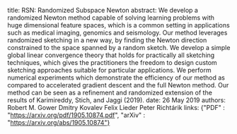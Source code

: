 title: RSN: Randomized Subspace Newton
abstract: We develop a randomized Newton method capable of solving learning problems with huge dimensional feature spaces, which is a common setting in applications such as medical imaging, genomics and seismology. Our method leverages randomized sketching in a new way, by finding the Newton direction constrained to the space spanned by a random sketch. We develop a simple global linear convergence theory that holds for practically all sketching techniques, which gives the practitioners the freedom to design custom sketching approaches suitable for particular applications. We perform numerical experiments which demonstrate the efficiency of our method as compared to accelerated gradient descent and the full Newton method. Our method can be seen as a refinement and randomized extension of the results of Karimireddy, Stich, and Jaggi (2019).
date: 26 May 2019
authors: Robert M. Gower
            Dmitry Kovalev
            Felix Lieder
            Peter Richtárik
links: {"PDF" : "https://arxiv.org/pdf/1905.10874.pdf", "arXiv" : "https://arxiv.org/abs/1905.10874"}
